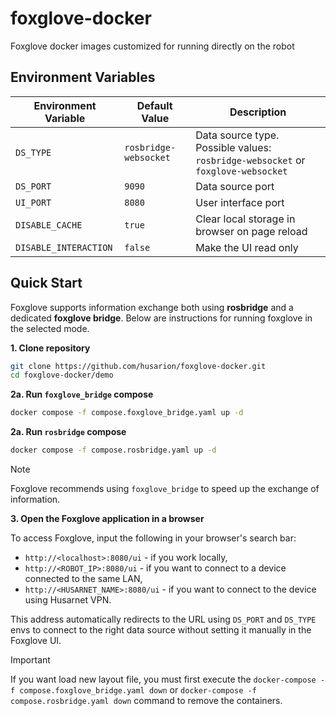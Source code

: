 # foxglove-docker

Foxglove docker images customized for running directly on the robot

## Environment Variables

| Environment Variable  | Default Value         | Description                                                                      |
| --------------------- | --------------------- | -------------------------------------------------------------------------------- |
| `DS_TYPE`             | `rosbridge-websocket` | Data source type. Possible values: `rosbridge-websocket` or `foxglove-websocket` |
| `DS_PORT`             | `9090`                | Data source port                                                                 |
| `UI_PORT`             | `8080`                | User interface port                                                              |
| `DISABLE_CACHE`       | `true`                | Clear local storage in browser on page reload                                    |
| `DISABLE_INTERACTION` | `false`               | Make the UI read only                                                            |

## Quick Start

Foxglove supports information exchange both using **rosbridge** and a dedicated **foxglove bridge**. Below are instructions for running foxglove in the selected mode.

**1. Clone repository**

```bash
git clone https://github.com/husarion/foxglove-docker.git
cd foxglove-docker/demo
```

**2a. Run `foxglove_bridge` compose**

```bash
docker compose -f compose.foxglove_bridge.yaml up -d
```

**2a. Run `rosbridge` compose**

```bash
docker compose -f compose.rosbridge.yaml up -d
```

> [!NOTE]
> Foxglove recommends using `foxglove_bridge` to speed up the exchange of information.

**3. Open the Foxglove application in a browser**

To access Foxglove, input the following in your browser's search bar:

- `http://<localhost>:8080/ui` - if you work locally,
- `http://<ROBOT_IP>:8080/ui` - if you want to connect to a device connected to the same LAN,
- `http://<HUSARNET_NAME>:8080/ui` - if you want to connect to the device using Husarnet VPN.

This address automatically redirects to the URL using `DS_PORT` and `DS_TYPE` envs to connect to the right data source without setting it manually in the Foxglove UI.

> [!IMPORTANT]
> If you want load new layout file, you must first execute the `docker-compose -f compose.foxglove_bridge.yaml down` or `docker-compose -f compose.rosbridge.yaml down` command to remove the containers.
